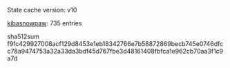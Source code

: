 State cache version: v10

[kibasnowpaw](https://github.com/kibasnowpaw): 735 entries

sha512sum f9fc429927008acf129d8453e1eb18342766e7b58872869becb745e0746dfcc78a9474753a32a33da3bdf45d767fbe3d48161408fbfca1e962cb70aa3f1c9a7d
